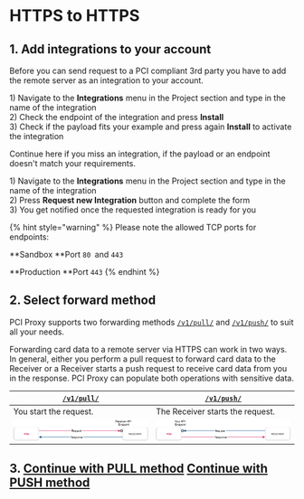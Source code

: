 # HTTPS to HTTPS

## 1. Add integrations to your account

Before you can send request to a PCI compliant 3rd party you have to add the remote server as an integration to your account. 

1\) Navigate to the **Integrations** menu in the Project section and type in the name of the integration\
2\) Check the endpoint of the integration and press **Install**\
3\) Check if the payload fits your example and press again **Install** to activate the integration

Continue here if you miss an integration, if the payload or an endpoint doesn't match your requirements.

1\) Navigate to the **Integrations** menu in the Project section and type in the name of the integration\
2\) Press **Request new Integration** button and complete the form\
3\) You get notified once the requested integration is ready for you

{% hint style="warning" %}
Please note the allowed TCP ports for endpoints:

**Sandbox **Port `80 `and `443`

**Production **Port `443`
{% endhint %}

## 2. Select forward method

PCI Proxy supports two forwarding methods [`/v1/pull/`](./#pull-method) and [`/v1/push/`](./#push-method) to suit all your needs.

Forwarding card data to a remote server via HTTPS can work in two ways. In general, either you perform a pull request to forward card data to the Receiver or a Receiver starts a push request to receive card data from you in the response. PCI Proxy can populate both operations with sensitive data.

| [**`/v1/pull/`**](./#pull-method)                                      | [**`/v1/push/`**](./#push-method)                                      |
| ---------------------------------------------------------------------- | ---------------------------------------------------------------------- |
| You start the request.                                                 | The Receiver starts the request.                                       |
| ![](<../../../.gitbook/assets/receiver_pull_status_quo_color (1).png>) | ![](<../../../.gitbook/assets/receiver_push_status_quo_color (1).png>) |

## 3. [Continue with PULL method](pull-method.md)          [Continue with PUSH method](push-method.md)
